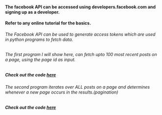 #### The facebook API can be accessed using developers.facebook.com and signing up as a developer.
#### Refer to any online tutorial for the basics.
  ###### The Facebook API can be used to generate access tokens which are used in python programs to fetch data. 
 ######  The first program I will show here, can fetch upto 100 most recent posts on a page, using the page id as input.
   ##### Check out the code [here](https://github.com/pooja7b/simplePythonPrograms/blob/master/showPagePosts.py)
   ###### The second program iterates over ALL posts on a page and determines whenever a new page occurs in the results.(pagination) 
   ##### Check out the code [here](https://github.com/pooja7b/simplePythonPrograms/blob/master/fbPagination.py)
